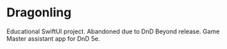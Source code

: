 # Dragonling
Educational SwiftUI project. Abandoned due to DnD Beyond release. Game Master assistant app for DnD 5e.

